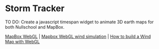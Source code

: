 # Storm Tracker

TO DO: Create a javascript timespan widget to animate 3D earth maps for both Nullschool and MapBox.

<a href="https://www.mapbox.com/mapbox-gljs" target="_blank">MapBox WebGL</a> | 
[Mapbox WebGL wind simulation](https://github.com/mapbox/webgl-wind) | 
[How to build a Wind Map with WebGL](https://blog.mapbox.com/how-i-built-a-wind-map-with-webgl-b63022b5537f)




